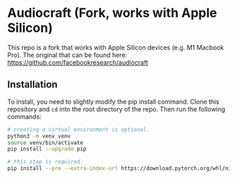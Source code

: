 # Audiocraft (Fork, works with Apple Silicon)

This repo is a fork that works with Apple Silicon devices (e.g. M1 Macbook Pro). The original that can be found here: https://github.com/facebookresearch/audiocraft

## Installation

To install, you need to slightly modify the pip install command. Clone this repository and `cd` into the root directory of the repo. Then run the following commands:
```bash
# creating a virtual environment is optional.
python3 -m venv venv
source venv/bin/activate
pip install --upgrade pip

# this step is required.
pip install --pre --extra-index-url https://download.pytorch.org/whl/nightly/cpu -e .
```